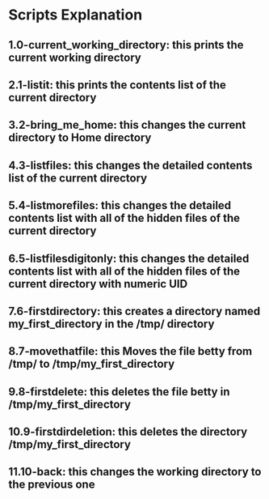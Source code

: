 # Scripts Explanation
## 1.0-current_working_directory: this prints the current working directory
## 2.1-listit: this prints the contents list of the current directory
## 3.2-bring_me_home: this changes the current directory to Home directory
## 4.3-listfiles: this changes the detailed contents list of the current directory
## 5.4-listmorefiles: this changes the detailed contents list with all of the hidden files of the current directory
## 6.5-listfilesdigitonly: this changes the detailed contents list with all of the hidden files of the current directory with numeric UID
## 7.6-firstdirectory: this creates a directory named my_first_directory in the /tmp/ directory
## 8.7-movethatfile: this Moves the file betty from /tmp/ to /tmp/my_first_directory
## 9.8-firstdelete: this deletes the file betty in /tmp/my_first_directory
## 10.9-firstdirdeletion: this deletes the directory /tmp/my_first_directory
## 11.10-back: this changes the working directory to the previous one

